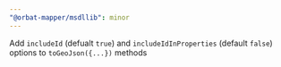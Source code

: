 ```yaml
---
"@orbat-mapper/msdllib": minor
---
```


Add `includeId` (defualt `true`) and `includeIdInProperties` (default `false`) options to `toGeoJson({...})`  methods

